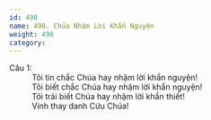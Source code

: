```yaml
---
id: 490
name: 490. Chúa Nhậm Lời Khẩn Nguyện
weight: 490
category: 
---
```

<dl><dt>Câu 1:</dt><dd data-verse="1">Tôi tin chắc Chúa hay nhậm lời khẩn nguyện! <br/>Tôi biết chắc Chúa hay nhậm lời khẩn nguyện! <br/>Tôi trải biết Chúa hay nhậm lời khẩn thiết! <br/>Vinh thay danh Cứu Chúa! </dd></dl>
